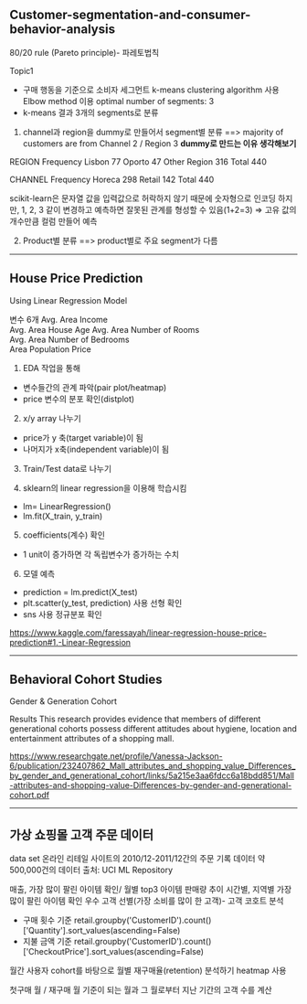 ## Customer-segmentation-and-consumer-behavior-analysis ##

80/20 rule (Pareto principle)- 파레토법칙

Topic1

 - 구매 행동을 기준으로 소비자 세그먼트
k-means clustering algorithm 사용
Elbow method 이용 optimal number of segments: 3
 - k-means 결과 3개의 segments로 분류
1. channel과 region을 dummy로 만들어서 segment별 분류
==> majority of customers are from Channel 2 / Region 3
**dummy로 만드는 이유 생각해보기**

REGION Frequency
Lisbon 77
Oporto 47
Other Region 316
Total 440

CHANNEL Frequency
Horeca 298
Retail 142
Total 440

scikit-learn은 문자열 값을 입력값으로 허락하지 않기 때문에 숫자형으로 인코딩
하지만, 1, 2, 3 같이 변경하고 예측하면 잘못된 관계를 형성할 수 있음(1+2=3)
⇒ 고유 값의 개수만큼 컬럼 만들어 예측

2. Product별 분류
==> product별로 주요 segment가 다름


----------

## House Price Prediction ##

Using Linear Regression Model

변수 6개
Avg. Area Income	
Avg. Area House Age	
Avg. Area Number of Rooms	
Avg. Area Number of Bedrooms	
Area Population	
Price

1. EDA 작업을 통해 
- 변수들간의 관계 파악(pair plot/heatmap)
- price 변수의 분포 확인(distplot)

2. x/y array 나누기 
- price가 y 축(target variable)이 됨
- 나머지가 x축(independent variable)이 됨
 
3. Train/Test data로 나누기
 
4. sklearn의 linear regression을 이용해 학습시킴
- lm= LinearRegression() 
- lm.fit(X_train, y_train)

5. coefficients(계수) 확인
- 1 unit이 증가하면 각 독립변수가 증가하는 수치

6.  모델 예측
- prediction = lm.predict(X_test)
- plt.scatter(y_test, prediction) 사용 선형 확인
- sns 사용 정규분포 확인

https://www.kaggle.com/faressayah/linear-regression-house-price-prediction#1.-Linear-Regression


----------
## Behavioral Cohort Studies ##

Gender & Generation Cohort

Results
This research provides evidence that members of different generational cohorts possess different attitudes about hygiene, location and entertainment attributes of a shopping mall.

https://www.researchgate.net/profile/Vanessa-Jackson-6/publication/232407862_Mall_attributes_and_shopping_value_Differences_by_gender_and_generational_cohort/links/5a215e3aa6fdcc6a18bdd851/Mall-attributes-and-shopping-value-Differences-by-gender-and-generational-cohort.pdf


----------
## 가상 쇼핑몰 고객 주문 데이터 ##
data set
온라인 리테일 사이트의 2010/12-2011/12간의 주문 기록 데이터
약 500,000건의 데이터
출처: UCI ML Repository

매출, 가장 많이 팔린 아이템 확인/ 월별 top3 아이템 판매량 추이
시간별, 지역별 가장 많이 팔린 아이템 확인
우수 고객 선별(가장 소비를 많이 한 고객)- 고객 코호트 분석
 -  구매 횟수 기준
 retail.groupby('CustomerID').count()['Quantity'].sort_values(ascending=False)
 -  지불 금액 기준
 retail.groupby('CustomerID').count()['CheckoutPrice'].sort_values(ascending=False)

월간 사용자 cohort를 바탕으로 월별 재구매율(retention) 분석하기
heatmap 사용 

첫구매 월 / 재구매 월
기준이 되는 월과 그 월로부터 지난 기간의 고객 수를 계산

